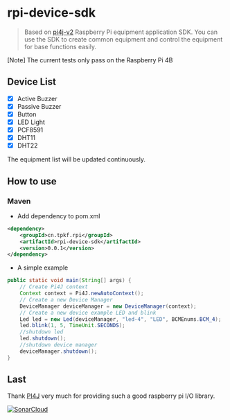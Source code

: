 # rpi-device-sdk
> Based on [pi4j-v2](https://github.com/Pi4J/pi4j-v2) Raspberry Pi equipment application SDK.
> You can use the SDK to create common equipment and control the equipment for base functions easily.

[Note] The current tests only pass on the Raspberry Pi 4B

## Device List
- [x] Active Buzzer
- [x] Passive Buzzer
- [x] Button
- [x] LED Light
- [x] PCF8591
- [x] DHT11
- [x] DHT22

The equipment list will be updated continuously.
## How to use
### Maven
* Add dependency to pom.xml
```xml
<dependency>
    <groupId>cn.tpkf.rpi</groupId>
    <artifactId>rpi-device-sdk</artifactId>
    <version>0.0.1</version>
</dependency>
```
* A simple example
```java
public static void main(String[] args) {
    // Create Pi4J context
    Context context = Pi4J.newAutoContext();
    // Create a new Device Manager
    DeviceManager deviceManager = new DeviceManager(context);
    // Create a new device example LED and blink
    Led led = new Led(deviceManager, "led-4", "LED", BCMEnums.BCM_4);
    led.blink(1, 5, TimeUnit.SECONDS);
    //shutdown led
    led.shutdown();
    //shutdown device manager
    deviceManager.shutdown();
}
```
## Last
Thank [PI4J](https://github.com/Pi4J) very much for providing such a good raspberry pi I/O library.

[![SonarCloud](https://sonarcloud.io/images/project_badges/sonarcloud-white.svg)](https://sonarcloud.io/summary/new_code?id=harlanhu_pi-device-sdk)